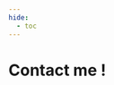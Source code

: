 ```yaml
---
hide:
  - toc
---
```

# Contact me !


<script type="text/javascript">
  const user2 = "huzhe";
  const user421 = "3566";
  const domain = "gmail.com";
  document.write('<a href="mailto:' + user2 + user421+ '@' + domain + '">📧 Email</a>');
</script>